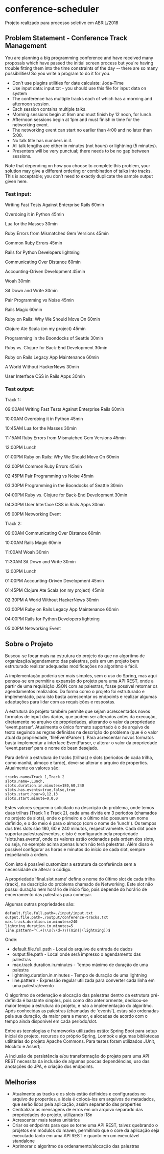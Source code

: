 # conference-scheduler

Projeto realizado para processo seletivo em ABRIL/2018

## Problem Statement - Conference Track Management

You are planning a big programming conference and have received many proposals which have passed the initial screen process but you're having trouble fitting them into the time constraints of the day -- there are so many possibilities! So you write a program to do it for you.

- Don't use plugins utilities for date calculate: Joda-Time
- Use input data: input.txt - you should use this file for input data on system
- The conference has multiple tracks each of which has a morning and afternoon session.
- Each session contains multiple talks.
- Morning sessions begin at 9am and must finish by 12 noon, for lunch.
- Afternoon sessions begin at 1pm and must finish in time for the networking event.
- The networking event can start no earlier than 4:00 and no later than 5:00.
- No talk title has numbers in it.
- All talk lengths are either in minutes (not hours) or lightning (5 minutes).
- Presenters will be very punctual; there needs to be no gap between sessions.

Note that depending on how you choose to complete this problem, your solution may give a different ordering or combination of talks into tracks. This is acceptable; you don’t need to exactly duplicate the sample output given here.

### Test input:

Writing Fast Tests Against Enterprise Rails 60min

Overdoing it in Python 45min

Lua for the Masses 30min

Ruby Errors from Mismatched Gem Versions 45min

Common Ruby Errors 45min

Rails for Python Developers lightning

Communicating Over Distance 60min

Accounting-Driven Development 45min

Woah 30min

Sit Down and Write 30min

Pair Programming vs Noise 45min

Rails Magic 60min

Ruby on Rails: Why We Should Move On 60min

Clojure Ate Scala (on my project) 45min

Programming in the Boondocks of Seattle 30min

Ruby vs. Clojure for Back-End Development 30min

Ruby on Rails Legacy App Maintenance 60min

A World Without HackerNews 30min

User Interface CSS in Rails Apps 30min



### Test output:

Track 1:

09:00AM Writing Fast Tests Against Enterprise Rails 60min

10:00AM Overdoing it in Python 45min

10:45AM Lua for the Masses 30min

11:15AM Ruby Errors from Mismatched Gem Versions 45min

12:00PM Lunch

01:00PM Ruby on Rails: Why We Should Move On 60min

02:00PM Common Ruby Errors 45min

02:45PM Pair Programming vs Noise 45min

03:30PM Programming in the Boondocks of Seattle 30min

04:00PM Ruby vs. Clojure for Back-End Development 30min

04:30PM User Interface CSS in Rails Apps 30min

05:00PM Networking Event


Track 2:

09:00AM Communicating Over Distance 60min

10:00AM Rails Magic 60min

11:00AM Woah 30min

11:30AM Sit Down and Write 30min

12:00PM Lunch

01:00PM Accounting-Driven Development 45min

01:45PM Clojure Ate Scala (on my project) 45min

02:30PM A World Without HackerNews 30min

03:00PM Ruby on Rails Legacy App Maintenance 60min

04:00PM Rails for Python Developers lightning

05:00PM Networking Event

## Sobre o Projeto

Buscou-se focar mais na estrutura do projeto do que no algoritmo de organização/agendamento das palestras, pois em um projeto bem estruturado realizar adequadas modificações no algoritmo é fácil.

A implementação poderia ser mais simples, sem o uso do Spring, mas aqui pensou-se em permitir a expansão do projeto para uma API REST, onde a partir de uma requisição JSON com as palestras, fosse possível retornar os agendamentos realizados. Da forma como o projeto foi estruturado e implementado, para isto basta acrescentar os endpoints e realizar algumas adaptações para lidar com as requisições e respostas.

A estrutura do projeto também permite que sejam acrescentados novos formatos de input dos dados, que podem ser alterados antes da execução, diretamente no arquivo de propriedades, alterando o valor da propriedade 'event.parser'. Atualmente o único formato suportado é o de arquivo de texto seguindo as regras definidas na descrição do problema (que é o valor atual da propriedade, 'fileEventParser'). Para acrescentar novos formatos basta implementar a interface EventParser, e alterar o valor da propriedade 'event.parser' para o nome do bean desejado.

Para definir a estrutura de tracks (trilhas) e slots (períodos de cada trilha, como manhã, almoço e tarde), deve-se alterar o arquivo de properties. Atualmente os valores são:

```
tracks.name=Track 1,Track 2
slots.name=,Lunch,
slots.duration.in.minutes=180,60,240
slots.has.events=true,false,true
slots.start.hour=9,12,13
slots.start.minute=0,0,0
```

Estes valores seguem o solicitado na descrição do problema, onde temos duas trilhas (Track 1 e Track 2), cada uma divida em 3 períodos (chamados no projeto de slots), onde o primeiro e o último não possuem um nome definido, e o do meio é para o almoço (com o nome de 'lunch'). Os tempos dos três slots são 180, 60 e 240 minutos, respectivamente. Cada slot pode suportar palestras/eventos, e isto é configurado pela propriedade 'slots.has.events', onde os valores estão ordenados pela ordem dos slots, ou seja, no exemplo acima apenas lunch não terá palestras. Além disso é possível configurar as horas e minutos do início de cada slot, sempre respeitando a ordem.

Com isto é possível customizar a estrutura da conferência sem a necessidade de alterar o código. 

A propriedade 'final.slot.name' define o nome do último slot de cada trilha (track), na descrição do problema chamado de Networking. Este slot não possui duração nem horário de início fixo, pois depende do horário de encerramento das palestras para começar.

Algumas outras propriedades são:

```
default.file.full.path=./input/input.txt
output.file.path=./output/conference-tracks.txt
max.track.duration.in.minutes=240
lightning.duration.in.minutes=5
line.pattern=^(.+)\\s(\\d+)?((min)|(lightning))$
```

Onde:

- default.file.full.path - Local do arquivo de entrada de dados
- output.file.path - Local onde será impresso o agendamento das palestras
- max.track.duration.in.minutes - Tempo máximo de duração de uma palestra
- lightning.duration.in.minutes - Tempo de duração de uma lightning
- line.pattern - Expressão regular utilizada para converter cada linha em uma palestra/evento

O algoritmo de ordenação e alocação das palestras dentro da estrutura pré-definida é bastante simples, pois como dito anteriormente, dedicou-se maior tempo a estrutura do projeto, e não a implementação do algoritmo. Após conhecidas as palestras (chamadas de 'events'), estas são ordenadas pela sua duração, da maior para a menor, e alocadas de acordo com o tempo ainda disponível em cada período/slot.

Entre as tecnologias e frameworks utilizados estão: Spring Boot para setup inicial do projeto, recursos do próprio Spring, Lombok e algumas bibliotecas utilitárias do projeto Apache Commons. Para testes foram utilizados JUnit, Mockito e Assertj.

A inclusão de persistência e/ou transformação do projeto para uma API REST necessita da inclusão de algumas poucas dependências, uso das anotações do JPA, e criação dos endpoints.

## Melhorias

- Atualmente as tracks e os slots estão definidos e configurados no arquivo de properties, a ideia é colocá-los em arquivos de metadados, que serão lidos pela aplicação, assim separando das properties
- Centralizar as mensagens de erros em um arquivo separado das propriedades do projeto, utilizando i18n
- Acrescentar mais testes unitários
- Criar os endpoints para que se torne uma API REST, talvez quebrando o projetos em módulos do maven, permitindo que o core da aplicação seja executado tanto em uma API REST e quanto em um executável standalone
- Aprimorar o algoritmo de ordenamento/alocação das palestras

